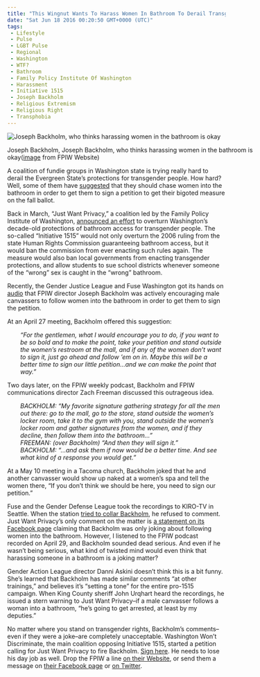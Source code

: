 ```yaml
---
title: "This Wingnut Wants To Harass Women In Bathroom To Derail Transgender Rights"
date: "Sat Jun 18 2016 00:20:50 GMT+0000 (UTC)"
tags: 
 - Lifestyle
 - Pulse
 - LGBT Pulse
 - Regional
 - Washington
 - WTF?
 - Bathroom
 - Family Policy Institute Of Washington
 - Harassment
 - Initiative 1515
 - Joseph Backholm
 - Religious Extremism
 - Religious Right
 - Transphobia
---
```

<p><!-- Quick Adsense WordPress Plugin: http://quicksense.net/ --></p><div id="attachment_137897" style="width: 610px" class="wp-caption aligncenter"><img class="size-large wp-image-137897" src="http://i1.wp.com/cdn.liberalamerica.org/wp-content/uploads/2016/06/Joseph-Backholm-600x394.jpg?resize=600%2C394" alt="Joseph Backholm, who thinks harassing women in the bathroom is okay" srcset="http://cdn.liberalamerica.org/wp-content/uploads/2016/06/Joseph-Backholm.jpg 600w, http://cdn.liberalamerica.org/wp-content/uploads/2016/06/Joseph-Backholm.jpg 64w, http://cdn.liberalamerica.org/wp-content/uploads/2016/06/Joseph-Backholm.jpg 350w, http://cdn.liberalamerica.org/wp-content/uploads/2016/06/Joseph-Backholm.jpg 150w, http://cdn.liberalamerica.org/wp-content/uploads/2016/06/Joseph-Backholm.jpg 705w" sizes="(max-width: 600px) 100vw, 600px" data-recalc-dims="1">
<p class="wp-caption-text">Joseph Backholm, Joseph Backholm, who thinks harassing women in the bathroom is okay(<a href="http://www.fpiw.org/wp-content/uploads/2014/07/FPIW-Headshots-10-1-705x463.jpg" onclick="__gaTracker(&apos;send&apos;, &apos;event&apos;, &apos;outbound-article&apos;, &apos;http://www.fpiw.org/wp-content/uploads/2014/07/FPIW-Headshots-10-1-705x463.jpg&apos;, &apos;image&apos;);">image</a> from FPIW Website)</p>
</div><p>A coalition of fundie groups in Washington state is trying really hard to derail the Evergreen State&#x2019;s protections for transgender people. How hard? Well, some of them have <a href="http://thinkprogress.org/lgbt/2016/06/16/3789346/washington-transgender-petition-bathroom-strategy/" onclick="__gaTracker(&apos;send&apos;, &apos;event&apos;, &apos;outbound-article&apos;, &apos;http://thinkprogress.org/lgbt/2016/06/16/3789346/washington-transgender-petition-bathroom-strategy/&apos;, &apos;suggested&apos;);">suggested</a> that they should chase women into the bathroom in order to get them to sign a petition to get their bigoted measure on the fall ballot.</p><p>Back in March, &#x201C;Just Want Privacy,&#x201D; a coalition led by the Family Policy Institute of Washington, <a href="http://thinkprogress.org/lgbt/2016/03/03/3756133/washington-transgender-initiative/" onclick="__gaTracker(&apos;send&apos;, &apos;event&apos;, &apos;outbound-article&apos;, &apos;http://thinkprogress.org/lgbt/2016/03/03/3756133/washington-transgender-initiative/&apos;, &apos;announced an effort&apos;);">announced an effort</a> to overturn Washington&#x2019;s decade-old protections of bathroom access for transgender people. The so-called &#x201C;Initiative 1515&#x201D; would not only overturn&#xA0;the 2006 ruling from the state Human Rights Commission guaranteeing bathroom access, but it would ban the commission from ever enacting such rules again. The measure would also ban local governments from enacting transgender protections, and allow students to sue school districts whenever someone of the &#x201C;wrong&#x201D; sex is caught in the &#x201C;wrong&#x201D; bathroom.</p><p>Recently, the Gender Justice League and Fuse Washington&#xA0;got its hands on <a href="http://fusewashington.org/initiative_1515_audio_files_and_transcripts/index.html" onclick="__gaTracker(&apos;send&apos;, &apos;event&apos;, &apos;outbound-article&apos;, &apos;http://fusewashington.org/initiative_1515_audio_files_and_transcripts/index.html&apos;, &apos;audio&apos;);">audio</a> that&#xA0;FPIW&#xA0;director Joseph Backholm was actively encouraging male canvassers to follow women into the bathroom in order to get them to sign the petition.</p><p>At an April 27 meeting, Backholm offered this suggestion:</p><p style="padding-left: 30px"><em>&#x201C;For the gentlemen, what I would encourage you to do, if you want to be so bold and to make the point, take your petition and stand outside the women&#x2019;s restroom at the mall, and if any of the women don&#x2019;t want to sign it, just go ahead and follow &#x2019;em on in. Maybe this will be a better time to sign our little petition&#x2026;and we can make the point that way.&#x201D;</em></p><p>Two days later,&#xA0;on the FPIW weekly podcast, Backholm and FPIW communications director Zach Freeman discussed this outrageous idea.</p><p style="padding-left: 30px"><em>BACKHOLM: &#x201C;My favorite signature gathering strategy for all the men out there: go to the mall, go to the store, stand outside the women&#x2019;s locker room, take it to the gym with you, stand outside the women&#x2019;s locker room and gather signatures from the women, and if they decline, then follow them into the bathroom&#x2026;&#x201D;</em><br>
<em> FREEMAN: (over Backholm) &#x201C;And then they will sign it.&#x201D;</em><br>
<em> BACKHOLM: &#x201C;&#x2026;and ask them if now would be a better time. And see what kind of a response you would get.&#x201D;</em></p><p>At a May 10 meeting in a Tacoma church, Backholm joked that he and another canvasser would show up naked at a women&#x2019;s spa and tell the women there, &#x201C;If you don&#x2019;t think we should be here, you need to sign our petition.&#x201D;</p><p>Fuse and the Gender Defense League took the recordings to KIRO-TV in Seattle. When the station <a href="http://www.kiro7.com/news/local/is-it-only-a-joke-local-transgender-community-concerned-about-comments/344115923" onclick="__gaTracker(&apos;send&apos;, &apos;event&apos;, &apos;outbound-article&apos;, &apos;http://www.kiro7.com/news/local/is-it-only-a-joke-local-transgender-community-concerned-about-comments/344115923&apos;, &apos;tried to collar Backholm&apos;);">tried to collar Backholm</a>, he refused to comment. Just Want Privacy&#x2019;s only comment on the matter is <a href="https://www.facebook.com/JustWantPrivacy/posts/602485693262544" onclick="__gaTracker(&apos;send&apos;, &apos;event&apos;, &apos;outbound-article&apos;, &apos;https://www.facebook.com/JustWantPrivacy/posts/602485693262544&apos;, &apos;a statement on its Facebook page&apos;);">a statement on its Facebook page</a> claiming that Backholm was only joking about following women into the bathroom.&#xA0;However, I listened to the FPIW podcast recorded on April 29, and Backholm sounded dead serious. And even if he wasn&#x2019;t being serious, what kind of twisted mind would even think that harassing someone in a bathroom is a joking matter?</p><p>Gender Action League director Danni Askini doesn&#x2019;t think this is a bit funny. She&#x2019;s learned that Backholm has made similar comments &#x201C;at other trainings,&#x201D; and believes it&#x2019;s &#x201C;setting a tone&#x201D; for the entire pro-1515 campaign.&#xA0;When King County sheriff John Urqhart heard the recordings, he issued a stern warning to Just Want Privacy&#x2013;if a male canvasser follows a woman into a bathroom, &#x201C;he&#x2019;s going to get arrested, at least by my deputies.&#x201D;</p><p><!-- Quick Adsense WordPress Plugin: http://quicksense.net/ --></p><p>No matter where you stand on transgender rights, Backholm&#x2019;s comments&#x2013;even if they were a joke&#x2013;are completely unacceptable. Washington Won&#x2019;t Discriminate, the main coalition opposing Initiative 1515, started a petition calling for Just Want Privacy to fire Backholm. <a href="http://action.wawont.org/page/s/joseph-backholm" onclick="__gaTracker(&apos;send&apos;, &apos;event&apos;, &apos;outbound-article&apos;, &apos;http://action.wawont.org/page/s/joseph-backholm&apos;, &apos;Sign here&apos;);">Sign here</a>. He needs to lose his day job as well. Drop the FPIW a line <a href="http://www.fpiw.org/contact-us/" onclick="__gaTracker(&apos;send&apos;, &apos;event&apos;, &apos;outbound-article&apos;, &apos;http://www.fpiw.org/contact-us/&apos;, &apos;on their Website&apos;);">on their Website</a>, or send them a message on <a href="http://www.facebook.com/FamilyPolicy" onclick="__gaTracker(&apos;send&apos;, &apos;event&apos;, &apos;outbound-article&apos;, &apos;http://www.facebook.com/FamilyPolicy&apos;, &apos;their Facebook page&apos;);">their Facebook page</a> or <a href="http://www.twitter.com/FPIW" onclick="__gaTracker(&apos;send&apos;, &apos;event&apos;, &apos;outbound-article&apos;, &apos;http://www.twitter.com/FPIW&apos;, &apos;on Twitter&apos;);">on Twitter</a>.</p><div style="font-size:0px;height:0px;line-height:0px;margin:0;padding:0;clear:both"></div>